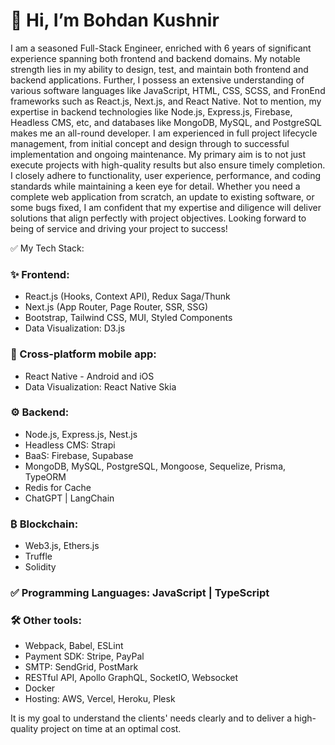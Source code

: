 # 👋 Hi, I’m Bohdan Kushnir

I am a seasoned Full-Stack Engineer, enriched with 6 years of significant experience spanning both frontend and backend domains.
My notable strength lies in my ability to design, test, and maintain both frontend and backend applications. Further, I possess an extensive understanding of various software languages like JavaScript, HTML, CSS, SCSS, and FronEnd frameworks such as React.js, Next.js, and React Native. Not to mention, my expertise in backend technologies like Node.js, Express.js, Firebase, Headless CMS, etc, and databases like MongoDB, MySQL, and PostgreSQL makes me an all-round developer.
I am experienced in full project lifecycle management, from initial concept and design through to successful implementation and ongoing maintenance. 
My primary aim is to not just execute projects with high-quality results but also ensure timely completion. I closely adhere to functionality, user experience, performance, and coding standards while maintaining a keen eye for detail.
Whether you need a complete web application from scratch, an update to existing software, or some bugs fixed, I am confident that my expertise and diligence will deliver solutions that align perfectly with project objectives.
Looking forward to being of service and driving your project to success!

✅ My Tech Stack:

### ✨ Frontend:
* React.js (Hooks, Context API), Redux Saga/Thunk
* Next.js (App Router, Page Router, SSR, SSG)
* Bootstrap, Tailwind CSS, MUI, Styled Components
* Data Visualization: D3.js

### 📱 Cross-platform mobile app:
* React Native - Android and iOS
* Data Visualization: React Native Skia

### ⚙️ Backend:
* Node.js, Express.js, Nest.js
* Headless CMS: Strapi
* BaaS: Firebase, Supabase
* MongoDB, MySQL, PostgreSQL, Mongoose, Sequelize, Prisma, TypeORM
* Redis for Cache
* ChatGPT | LangChain

### ₿ Blockchain:
* Web3.js, Ethers.js
* Truffle
* Solidity

### ✅ Programming Languages: JavaScript | TypeScript

### 🛠️ Other tools:
* Webpack, Babel, ESLint
* Payment SDK: Stripe, PayPal
* SMTP: SendGrid, PostMark
* RESTful API, Apollo GraphQL, SocketIO, Websocket
* Docker
* Hosting: AWS, Vercel, Heroku, Plesk

It is my goal to understand the clients' needs clearly and to deliver a high-quality project on time at an optimal cost.
